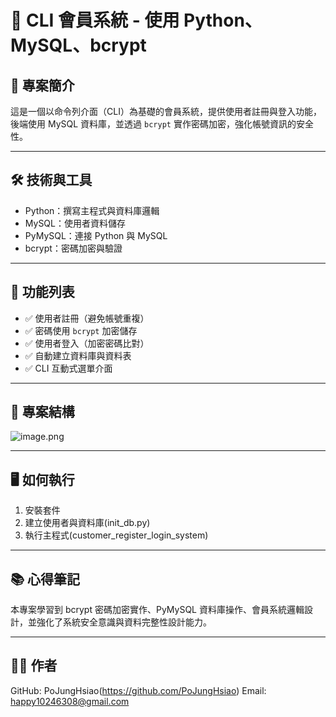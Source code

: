 # 🔐 CLI 會員系統 - 使用 Python、MySQL、bcrypt

## 📌 專案簡介
這是一個以命令列介面（CLI）為基礎的會員系統，提供使用者註冊與登入功能，
後端使用 MySQL 資料庫，並透過 `bcrypt` 實作密碼加密，強化帳號資訊的安全性。

---

## 🛠️ 技術與工具
- Python：撰寫主程式與資料庫邏輯
- MySQL：使用者資料儲存
- PyMySQL：連接 Python 與 MySQL
- bcrypt：密碼加密與驗證

---

## 🚀 功能列表
- ✅ 使用者註冊（避免帳號重複）
- ✅ 密碼使用 `bcrypt` 加密儲存
- ✅ 使用者登入（加密密碼比對）
- ✅ 自動建立資料庫與資料表
- ✅ CLI 互動式選單介面

---

## 🧰 專案結構
![image.png](attachment:b0bb451f-3b3b-4170-9ce6-5697b8df9868:image.png)

---

## 🖥️ 如何執行
1. 安裝套件
2. 建立使用者與資料庫(init_db.py)
3. 執行主程式(customer_register_login_system)

---

## 📚 心得筆記
本專案學習到 bcrypt 密碼加密實作、PyMySQL 資料庫操作、會員系統邏輯設計，並強化了系統安全意識與資料完整性設計能力。

---

## 🧑‍💻 作者
GitHub: PoJungHsiao(https://github.com/PoJungHsiao)
Email: happy10246308@gmail.com
